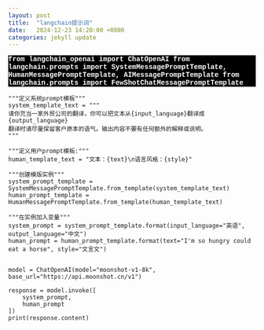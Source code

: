 ```yaml
---
layout: post
title:  "langchain提示词"
date:   2024-12-23 14:20:00 +0800
categories: jekyll update
---
```



<p style="background-color: black; color: white; font-family: 'Courier New', monospace; font-weight: bold;">
    from langchain_openai import ChatOpenAI
    from langchain.prompts import SystemMessagePromptTemplate, HumanMessagePromptTemplate, AIMessagePromptTemplate
    from langchain.prompts import FewShotChatMessagePromptTemplate

    """定义系统prompt模板"""
    system_template_text = """
    请你充当一家外贸公司的翻译，你可以把文本从{input_language}翻译成{output_language}
    翻译时请尽量保留客户原本的语气。输出内容不要有任何额外的解释或说明。
    """

    """定义用户prompt模板:"""
    human_template_text = "文本：{text}\n语言风格：{style}"

    """创建模版实例"""
    system_prompt_template = SystemMessagePromptTemplate.from_template(system_template_text)
    human_prompt_template = HumanMessagePromptTemplate.from_template(human_template_text)

    """在实例加入变量"""
    system_prompt = system_prompt_template.format(input_language="英语", output_language="中文")
    human_prompt = human_prompt_template.format(text="I'm so hungry could eat a horse", style="文言文")


    model = ChatOpenAI(model="moonshot-v1-8k", base_url="https://api.moonshot.cn/v1")

    response = model.invoke([
        system_prompt,
        human_prompt
    ])
    print(response.content)
<p>
